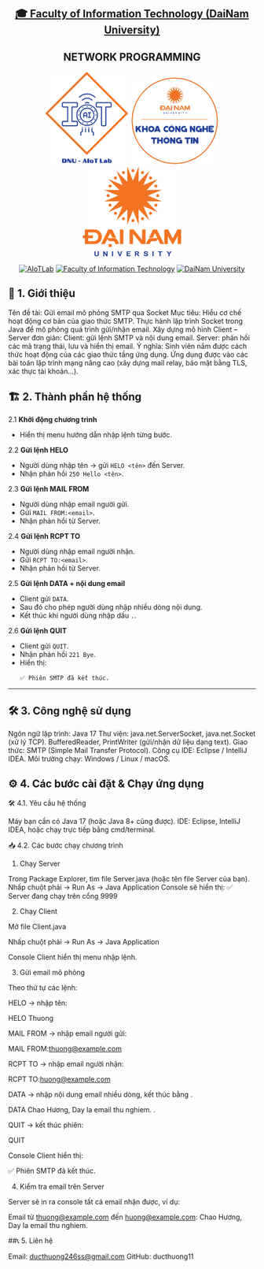 <h2 align="center">
    <a href="https://dainam.edu.vn/vi/khoa-cong-nghe-thong-tin">
    🎓 Faculty of Information Technology (DaiNam University)
    </a>
</h2>
<h2 align="center">
   NETWORK PROGRAMMING
</h2>
<div align="center">
    <p align="center">
        <img src="docs/aiotlab_logo.png" alt="AIoTLab Logo" width="170"/>
        <img src="docs/fitdnu_logo.png" alt="AIoTLab Logo" width="180"/>
        <img src="docs/dnu_logo.png" alt="DaiNam University Logo" width="200"/>
    </p>

[![AIoTLab](https://img.shields.io/badge/AIoTLab-green?style=for-the-badge)](https://www.facebook.com/DNUAIoTLab)
[![Faculty of Information Technology](https://img.shields.io/badge/Faculty%20of%20Information%20Technology-blue?style=for-the-badge)](https://dainam.edu.vn/vi/khoa-cong-nghe-thong-tin)
[![DaiNam University](https://img.shields.io/badge/DaiNam%20University-orange?style=for-the-badge)](https://dainam.edu.vn)

</div>

## 📖 1. Giới thiệu
Tên đề tài: Gửi email mô phỏng SMTP qua Socket
Mục tiêu:
Hiểu cơ chế hoạt động cơ bản của giao thức SMTP.
Thực hành lập trình Socket trong Java để mô phỏng quá trình gửi/nhận email.
Xây dựng mô hình Client – Server đơn giản:
Client: gửi lệnh SMTP và nội dung email.
Server: phản hồi các mã trạng thái, lưu và hiển thị email.
Ý nghĩa:
Sinh viên nắm được cách thức hoạt động của các giao thức tầng ứng dụng.
Ứng dụng được vào các bài toán lập trình mạng nâng cao (xây dựng mail relay, bảo mật bằng TLS, xác thực tài khoản…).

## 🏗️ 2. Thành phần hệ thống
2.1 **Khởi động chương trình**
   - Hiển thị menu hướng dẫn nhập lệnh từng bước.

2.2 **Gửi lệnh HELO**
   - Người dùng nhập tên → gửi `HELO <tên>` đến Server.
   - Nhận phản hồi `250 Hello <tên>`.

2.3 **Gửi lệnh MAIL FROM**
   - Người dùng nhập email người gửi.
   - Gửi `MAIL FROM:<email>`.
   - Nhận phản hồi từ Server.

2.4 **Gửi lệnh RCPT TO**
   - Người dùng nhập email người nhận.
   - Gửi `RCPT TO:<email>`.
   - Nhận phản hồi từ Server.

2.5 **Gửi lệnh DATA + nội dung email**
   - Client gửi `DATA`.
   - Sau đó cho phép người dùng nhập nhiều dòng nội dung.
   - Kết thúc khi người dùng nhập dấu `.`.

2.6 **Gửi lệnh QUIT**
   - Client gửi `QUIT`.
   - Nhận phản hồi `221 Bye`.
   - Hiển thị:  
     ```
     ✅ Phiên SMTP đã kết thúc.
     ```

---

## 🛠️ 3. Công nghệ sử dụng
Ngôn ngữ lập trình: Java 17
Thư viện:
java.net.ServerSocket, java.net.Socket (xử lý TCP).
BufferedReader, PrintWriter (gửi/nhận dữ liệu dạng text).
Giao thức: SMTP (Simple Mail Transfer Protocol).
Công cụ IDE: Eclipse / IntelliJ IDEA.
Môi trường chạy: Windows / Linux / macOS.

## ⚙️ 4. Các bước cài đặt & Chạy ứng dụng
🛠️ 4.1. Yêu cầu hệ thống

Máy bạn cần có Java 17 (hoặc Java 8+ cũng được).
IDE: Eclipse, IntelliJ IDEA, hoặc chạy trực tiếp bằng cmd/terminal.

📥 4.2. Các bước chạy chương trình

1. Chạy Server

Trong Package Explorer, tìm file Server.java (hoặc tên file Server của bạn).
Nhấp chuột phải → Run As → Java Application
Console sẽ hiển thị:
✅ Server đang chạy trên cổng 9999

2. Chạy Client

Mở file Client.java

Nhấp chuột phải → Run As → Java Application

Console Client hiển thị menu nhập lệnh.

3. Gửi email mô phỏng

Theo thứ tự các lệnh:

HELO → nhập tên:

HELO Thuong


MAIL FROM → nhập email người gửi:

MAIL FROM:thuong@example.com


RCPT TO → nhập email người nhận:

RCPT TO:huong@example.com


DATA → nhập nội dung email nhiều dòng, kết thúc bằng .

DATA
Chao Hương,
Day la email thu nghiem.
.


QUIT → kết thúc phiên:

QUIT


Console Client hiển thị:

✅ Phiên SMTP đã kết thúc.

4. Kiểm tra email trên Server

Server sẽ in ra console tất cả email nhận được, ví dụ:

Email từ thuong@example.com đến huong@example.com:
Chao Hương,
Day la email thu nghiem.

##📞 5. Liên hệ

Email: ducthuong246ss@gmail.com
GitHub: ducthuong11